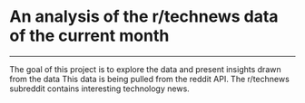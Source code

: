 # An analysis of the r/technews data of the current month
---
The goal of this project is to explore the data and present insights drawn from the data 
This data is being pulled from the reddit API. The r/technews subreddit contains interesting technology news.
